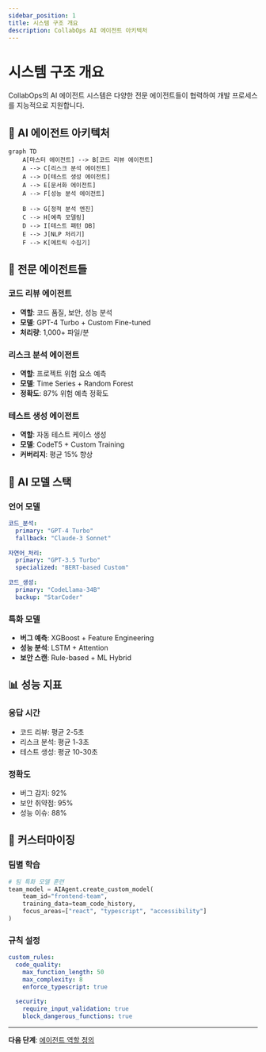 ```yaml
---
sidebar_position: 1
title: 시스템 구조 개요
description: CollabOps AI 에이전트 아키텍처
---
```


# 시스템 구조 개요

CollabOps의 AI 에이전트 시스템은 다양한 전문 에이전트들이 협력하여 개발 프로세스를 지능적으로 지원합니다.

## 🤖 AI 에이전트 아키텍처

```mermaid
graph TD
    A[마스터 에이전트] --> B[코드 리뷰 에이전트]
    A --> C[리스크 분석 에이전트]
    A --> D[테스트 생성 에이전트]
    A --> E[문서화 에이전트]
    A --> F[성능 분석 에이전트]
    
    B --> G[정적 분석 엔진]
    C --> H[예측 모델링]
    D --> I[테스트 패턴 DB]
    E --> J[NLP 처리기]
    F --> K[메트릭 수집기]
```

## 🎯 전문 에이전트들

### 코드 리뷰 에이전트
- **역할**: 코드 품질, 보안, 성능 분석
- **모델**: GPT-4 Turbo + Custom Fine-tuned
- **처리량**: 1,000+ 파일/분

### 리스크 분석 에이전트  
- **역할**: 프로젝트 위험 요소 예측
- **모델**: Time Series + Random Forest
- **정확도**: 87% 위험 예측 정확도

### 테스트 생성 에이전트
- **역할**: 자동 테스트 케이스 생성
- **모델**: CodeT5 + Custom Training
- **커버리지**: 평균 15% 향상

## 🧠 AI 모델 스택

### 언어 모델
```yaml
코드_분석:
  primary: "GPT-4 Turbo"
  fallback: "Claude-3 Sonnet"
  
자연어_처리:
  primary: "GPT-3.5 Turbo"
  specialized: "BERT-based Custom"
  
코드_생성:
  primary: "CodeLlama-34B"
  backup: "StarCoder"
```

### 특화 모델
- **버그 예측**: XGBoost + Feature Engineering
- **성능 분석**: LSTM + Attention
- **보안 스캔**: Rule-based + ML Hybrid

## 📊 성능 지표

### 응답 시간
- 코드 리뷰: 평균 2-5초
- 리스크 분석: 평균 1-3초  
- 테스트 생성: 평균 10-30초

### 정확도
- 버그 감지: 92%
- 보안 취약점: 95%
- 성능 이슈: 88%

## 🔧 커스터마이징

### 팀별 학습
```python
# 팀 특화 모델 훈련
team_model = AIAgent.create_custom_model(
    team_id="frontend-team",
    training_data=team_code_history,
    focus_areas=["react", "typescript", "accessibility"]
)
```

### 규칙 설정
```yaml
custom_rules:
  code_quality:
    max_function_length: 50
    max_complexity: 8
    enforce_typescript: true
    
  security:
    require_input_validation: true
    block_dangerous_functions: true
```

---

**다음 단계**: [에이전트 역할 정의](/ai-agents/agent-roles) 